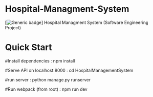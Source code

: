 # Hospital-Managment-System
[![Generic badge](https://img.shields.io/badge/Django%20Version-3.00-green)]
Hospital Managment System (Software Engineering Project)


# Quick Start

#Install dependencies : 
npm install

#Serve API on localhost:8000 : 
cd HospitalManagementSystem

#run server : 
python manage.py runserver

#Run webpack (from root) : 
npm run dev
